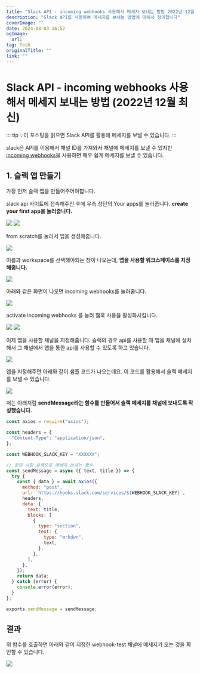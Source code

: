 ```yaml
---
title: "Slack API - incoming webhooks 사용해서 메세지 보내는 방법 2022년 12월 최신"
description: "Slack API를 사용하여 메세지를 보내는 방법에 대해서 정리합니다"
coverImage: ""
date: 2024-08-03 16:52
ogImage: 
  url: 
tag: Tech
originalTitle: ""
link: ""
---
```




# Slack API - incoming webhooks 사용해서 메세지 보내는 방법 (2022년 12월 최신)

::: tip 💡이 포스팅을 읽으면
Slack API를 활용해 메세지를 보낼 수 있습니다.
:::

slack은 API를 이용해서 채널 ID를 가져와서 채널에 메세지를 보낼 수 있지만
[incoming webhooks](https://api.slack.com/messaging/webhooks)을 사용하면 매우 쉽게 메세지를 보낼 수 있습니다.

## 1. 슬랙 앱 만들기

가장 먼저 슬랙 앱을 만들어주어야합니다.

slack api 사이트에 접속해주신 후에 우측 상단의 Your apps를 눌러줍니다.
**create your first app을 눌러줍니다.**



<div class="content-ad"></div>

<img src="./img/2022-12-19-Slack-API-사용법-2022최신-1.png"  />

<img src="./img/2022-12-19-Slack-API-사용법-2022최신-2.png"  />

from scratch를 눌러서 앱을 생성해줍니다.



<div class="content-ad"></div>

<img src="./img/2022-12-19-Slack-API-사용법-2022최신-3.png"  />

이름과 workspace를 선택해야되는 창이 나오는데, **앱을 사용할 워크스페이스를 지정해줍니다.**

<img src="./img/2022-12-19-Slack-API-사용법-2022최신-4.png"  />

아래와 같은 화면이 나오면 incoming webhooks를 눌러줍니다.

<img src="./img/2022-12-19-Slack-API-사용법-2022최신-5.png"  />

activate incoming webhooks 를 눌러 웹훅 사용을 활성화시킵니다.

<img src="./img/2022-12-19-Slack-API-사용법-2022최신-6.png"  />

<img src="./img/2022-12-19-Slack-API-사용법-2022최신-7.png"  />

이제 앱을 사용할 채널을 지정해줍니다. 슬랙의 경우 api를 사용할 때 앱을 채널에 설치해서
그 채널에서 앱을 통한 api를 사용할 수 있도록 하고 있습니다.

<img src="./img/2022-12-19-Slack-API-사용법-2022최신-8.png"  />

앱을 지정해주면 아래와 같이 샘플 코드가 나오는데요. 이 코드를 활용해서 슬랙 메세지를 보낼 수 있습니다.

<img src="./img/2022-12-19-Slack-API-사용법-2022최신-9.png"  />

저는 아래처럼 **sendMessage라는 함수를 만들어서 슬랙 메세지를 채널에 보내도록 작성했습니다.**



<div class="content-ad"></div>

```js
const axios = require("axios");

const headers = {
  "Content-Type": "application/json",
};

const WEBHOOK_SLACK_KEY = "XXXXXX";

// 문의 사항 슬랙으로 메세지 보내는 함수
const sendMessage = async ({ text, title }) => {
  try {
    const { data } = await axios({
      method: "post",
      url: `https://hooks.slack.com/services/${WEBHOOK_SLACK_KEY}`,
      headers,
      data: {
        text: title,
        blocks: [
          {
            type: "section",
            text: {
              type: "mrkdwn",
              text,
            },
          },
        ],
      },
    });
    return data;
  } catch (error) {
    console.error(error);
  }
};

exports.sendMessage = sendMessage;
```

## 결과

위 함수를 호출하면 아래와 같이 지정한 webhook-test 채널에 메세지가 오는 것을 확인할 수 있습니다.

<img src="./img/12022-12-19-Slack-API-사용법-2022최신-1.png"  />
